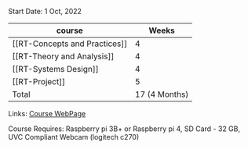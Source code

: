 
Start Date: 1 Oct, 2022

| course                        | Weeks         |
| ----------------------------- | ------------- |
| [[RT-Concepts and Practices]] | 4             |
| [[RT-Theory and Analysis]]    | 4             |
| [[RT-Systems Design]]         | 4             |
| [[RT-Project]]                | 5             |
| Total                         | 17 (4 Months) |

Links: [Course WebPage](https://www.coursera.org/learn/real-time-embedded-systems-concepts-practices/home/week/1)

Course Requires: Raspberry pi 3B+ or Raspberry pi  4, SD Card - 32 GB, UVC Compliant Webcam (logitech c270)